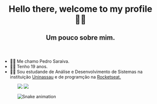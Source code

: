 <header>
<h1> Hello there, welcome to my profile  🐱‍🏍 </h1>
<h2> Um pouco sobre mim. </h2>
<p>
</header>

<section>
 <ul>
    <li>🐱‍💻 Me chamo Pedro Saraiva. </li>
    <li>🐱‍🚀 Tenho 19 anos. </li>
    <li>🐱‍🐉 Sou estudande de Análise e Desenvolvimento de Sistemas na instituição <a href="https://www.uninassau.edu.br/" target="_blank">Uninassau</a> e de programção na  <a href="https://www.rocketseat.com.br/" target="_blank">Rocketseat.</a> </li>
 <ul>
</p>

 
  <a href = "pedrohenriquesaraiva12@gmail.com"><img src="https://img.shields.io/badge/-Gmail-%23333?style=for-the-badge&logo=gmail&logoColor=white" target="_blank"></a>
  <a href="https://www.linkedin.com/in/dev-pedro-saraiva/" target="_blank"><img src="https://img.shields.io/badge/-LinkedIn-%230077B5?style=for-the-badge&logo=linkedin&logoColor=white" target="_blank"></a> 
 
  ![Snake animation](https://github.com/Dev-Pedro-Saraiva/Dev-Pedro-Saraiva/blob/output/github-contribution-grid-snake.svg)
 
</div>
